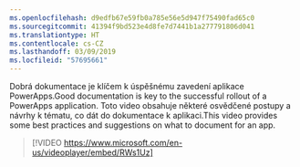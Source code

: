 ```yaml
---
ms.openlocfilehash: d9edfb67e59fb0a785e56e5d947f75490fad65c0
ms.sourcegitcommit: 41394f9bd523e4d8fe7d7441b1a277791806d041
ms.translationtype: HT
ms.contentlocale: cs-CZ
ms.lasthandoff: 03/09/2019
ms.locfileid: "57695661"
---
```

<span data-ttu-id="6c5aa-101">Dobrá dokumentace je klíčem k úspěšnému zavedení aplikace PowerApps.</span><span class="sxs-lookup"><span data-stu-id="6c5aa-101">Good documentation is key to the successful rollout of a PowerApps application.</span></span> <span data-ttu-id="6c5aa-102">Toto video obsahuje některé osvědčené postupy a návrhy k tématu, co dát do dokumentace k aplikaci.</span><span class="sxs-lookup"><span data-stu-id="6c5aa-102">This video provides some best practices and suggestions on what to document for an app.</span></span> 

> [!VIDEO https://www.microsoft.com/en-us/videoplayer/embed/RWs1Uz]
